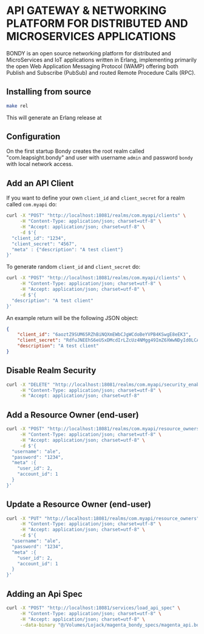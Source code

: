 # API GATEWAY & NETWORKING PLATFORM FOR DISTRIBUTED AND MICROSERVICES APPLICATIONS

BONDY is an open source networking platform for distributed and MicroServices and IoT applications written in Erlang, implementing primarily the open Web Application Messaging Protocol (WAMP) offering both Publish and Subscribe (PubSub) and routed Remote Procedure Calls (RPC).

## Installing from source

```bash
make rel
```

This will generate an Erlang release at 

## Configuration
On the first startup Bondy creates the root realm called "com.leapsight.bondy" and user with username `admin` and password `bondy` with local network access.

## Add an API Client

If you want to define your own `client_id` and `client_secret` for a realm called `com.myapi` do:
```bash
curl -X "POST" "http://localhost:18081/realms/com.myapi/clients" \
     -H "Content-Type: application/json; charset=utf-8" \
     -H "Accept: application/json; charset=utf-8" \
     -d $'{
  "client_id": "1234",
  "client_secret": "4567",
  "meta" : {"description": "A test client"}
}'
```

To generate random `client_id` and `client_secret` do:
```bash
curl -X "POST" "http://localhost:18081/realms/com.myapi/clients" \
     -H "Content-Type: application/json; charset=utf-8" \
     -H "Accept: application/json; charset=utf-8" \
     -d $'{
  "description": "A test client"
}'
```

An example return will be the following JSON object:

```json
{
    "client_id": "6aoztZ9SUM65RZhBiNQXmEWbCJgWCdoBeYVPB4KSwgE8eEK3",
    "client_secret": "RdfuJNEEhS6eUSxDMcdIrLZcUz4NMgg49ImZ6XWwNDyId0LCADQkjsNiGh0nm8r2",
    "description": "A test client"
}
```

## Disable Realm Security
```bash
curl -X "DELETE" "http://localhost:18081/realms/com.myapi/security_enabled" \
     -H "Content-Type: application/json; charset=utf-8" \
     -H "Accept: application/json; charset=utf-8"
```

## Add a Resource Owner (end-user)
```bash
curl -X "POST" "http://localhost:18081/realms/com.myapi/resource_owners" \
     -H "Content-Type: application/json; charset=utf-8" \
     -H "Accept: application/json; charset=utf-8" \
     -d $'{
  "username": "ale",
  "password": "1234",
  "meta" :{
    "user_id": 2,
    "account_id": 1
  }
}'
```

## Update a Resource Owner (end-user)
```bash
curl -X "PUT" "http://localhost:18081/realms/com.myapi/resource_owners" \
     -H "Content-Type: application/json; charset=utf-8" \
     -H "Accept: application/json; charset=utf-8" \
     -d $'{
  "username": "ale",
  "password": "1234",
  "meta" :{
    "user_id": 2,
    "account_id": 1
  }
}'
```

## Adding an Api Spec
```bash
curl -X "POST" "http://localhost:18081/services/load_api_spec" \
     -H "Content-Type: application/json; charset=utf-8" \
     -H "Accept: application/json; charset=utf-8" \
     --data-binary "@/Volumes/Lojack/magenta_bondy_specs/magenta_api.bondy.json"
```


